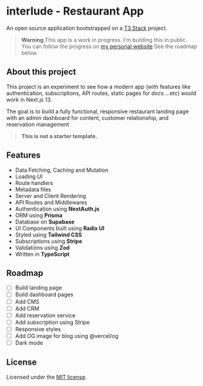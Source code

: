 # interlude - Restaurant App

An open source application bootstrapped on a [T3 Stack](https://create.t3.gg/) project.

> **Warning**
> This app is a work in progress. I'm building this in public. You can follow the progress on [my personal website](https://mauricelong.dev)
> See the roadmap below.

## About this project

This project is an experiment to see how a modern app (with features like authentication, subscriptions, API routes, static pages for docs ...etc) would work in Next.js 13.

The goal is to build a fully functional, responsive restaurant landing page with an admin dashboard for content, customer relationship, and reservation management

> **This is not a starter template.**

## Features

- Data Fetching, Caching and Mutation
- Loading UI
- Route handlers
- Metadata files
- Server and Client Rendering
- API Routes and Middlewares
- Authentication using **NextAuth.js**
- ORM using **Prisma**
- Database on **Supabase**
- UI Components built using **Radix UI**
- Styled using **Tailwind CSS**
- Subscriptions using **Stripe**
- Validations using **Zod**
- Written in **TypeScript**

## Roadmap

- [ ] Build landing page
- [ ] Build dashboard pages
- [ ] Add CMS
- [ ] Add CRM
- [ ] Add reservation service
- [ ] Add subscription using Stripe
- [ ] Responsive styles
- [ ] Add OG image for blog using @vercel/og
- [ ] Dark mode

## License

Licensed under the [MIT license](https://github.com/longmauriceproj/interlude/blob/main/LICENSE.txt).
